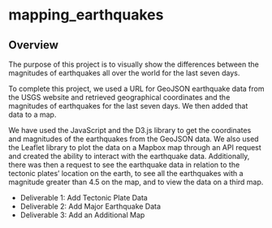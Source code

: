 # mapping_earthquakes

## Overview

The purpose of this project is to visually show the differences between the magnitudes of earthquakes all over the world for the last seven days.

To complete this project, we used a URL for GeoJSON earthquake data from the USGS website and retrieved geographical coordinates and the magnitudes of earthquakes for the last seven days. We then added that data to a map.

We have used the JavaScript and the D3.js library to get the coordinates and magnitudes of the earthquakes from the GeoJSON data. We also used the Leaflet library to plot the data on a Mapbox map through an API request and created the ability to interact with the earthquake data. Additionally, there was then a request to see the earthquake data in relation to the tectonic plates’ location on the earth, to see all the earthquakes with a magnitude greater than 4.5 on the map, and to view the data on a third map.

* Deliverable 1: Add Tectonic Plate Data
* Deliverable 2: Add Major Earthquake Data
* Deliverable 3: Add an Additional Map
